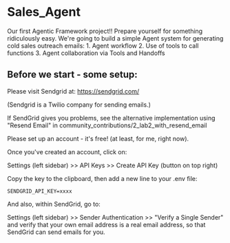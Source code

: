 # Sales_Agent
Our first Agentic Framework project!!  Prepare yourself for something ridiculously easy.  We're going to build a simple Agent system for generating cold sales outreach emails: 1. Agent workflow 2. Use of tools to call functions 3. Agent collaboration via Tools and Handoffs
## Before we start - some setup:


Please visit Sendgrid at: https://sendgrid.com/

(Sendgrid is a Twilio company for sending emails.)

If SendGrid gives you problems, see the alternative implementation using "Resend Email" in community_contributions/2_lab2_with_resend_email

Please set up an account - it's free! (at least, for me, right now).

Once you've created an account, click on:

Settings (left sidebar) >> API Keys >> Create API Key (button on top right)

Copy the key to the clipboard, then add a new line to your .env file:

`SENDGRID_API_KEY=xxxx`

And also, within SendGrid, go to:

Settings (left sidebar) >> Sender Authentication >> "Verify a Single Sender"  
and verify that your own email address is a real email address, so that SendGrid can send emails for you.
